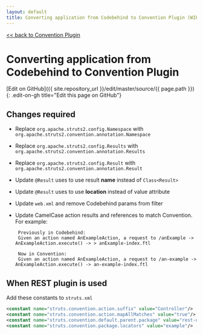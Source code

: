 ```yaml
---
layout: default
title: Converting application from Codebehind to Convention Plugin (WIP)
---
```


[<< back to Convention Plugin](./)

# Converting application from Codebehind to Convention Plugin

[Edit on GitHub]({{ site.repository_url }}/edit/master/source/{{ page.path }}){: .edit-on-gh title="Edit this page on GitHub"}

## Changes required

 - Replace `org.apache.struts2.config.Namespace` with `org.apache.struts2.convention.annotation.Namespace`
 - Replace `org.apache.struts2.config.Results` with `org.apache.struts2.convention.annotation.Results`
 - Replace `org.apache.struts2.config.Result` with `org.apache.struts2.convention.annotation.Result`
 - Update `@Result` uses to use result **name** instead of `Class<Result>`
 - Update `@Result` uses to use **location** instead of value attribute
 - Update `web.xml` and remove Codebehind params from filter
 - Update CamelCase action results and references to match Convention. For example:

   ```
    Previously in Codebehind:
    Given an action named AnExampleAction, a request to /anExample -> AnExampleAction.execute() -> > anExample-index.ftl

    Now in Convention:
    Given an action named AnExampleAction, a request to /an-example -> AnExampleAction.execute() -> an-example-index.ftl    
   ```

## When REST plugin is used

Add these constants to `struts.xml`

```xml
<constant name="struts.convention.action.suffix" value="Controller"/>
<constant name="struts.convention.action.mapAllMatches" value="true"/>
<constant name="struts.convention.default.parent.package" value="rest-default"/>
<constant name="struts.convention.package.locators" value="example"/>
```
